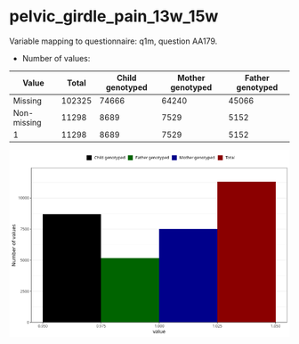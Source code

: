 # pelvic_girdle_pain_13w_15w
Variable mapping to questionnaire: q1m, question AA179.
- Number of values:

| Value | Total | Child genotyped | Mother genotyped | Father genotyped |
| ----- | ----- | --------------- | ---------------- | ---------------- |
| Missing | 102325 | 74666 | 64240 | 45066 |
| Non-missing | 11298 | 8689 | 7529 | 5152 |
| 1 | 11298 | 8689 | 7529 | 5152 |



![](pelvic_girdle_pain_13w_15w_n.png)



